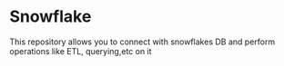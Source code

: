# Snowflake
This repository allows you to connect with snowflakes DB and perform operations like ETL, querying,etc on it
